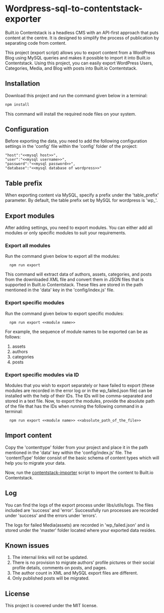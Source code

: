 # Wordpress-sql-to-contentstack-exporter

Built.io Contentstack is a headless CMS with an API-first approach that puts content at the centre. It is designed to simplify the process of publication by separating code from content.

This project (export script) allows you to export content from a WordPress Blog using MySQL queries and makes it possible to import it into Built.io Contentstack. Using this project, you can easily export WordPress Users, Categories, Media, and Blog with posts into Built.io Contentstack.

## Installation

Download this project and run the command given below in a terminal:

```bash
npm install
```

This command will install the required node files on your system.

## Configuration
Before exporting the data, you need to add the following configuration settings in the 'config' file within the 'config' folder of the project:

```
"host":"<<mysql host>>",
"user":"<<mysql username>>",
"password":"<<mysql password>>",
"database":"<<mysql database of wordpress>>"
  ```

## Table prefix
When exporting content via MySQL, specify a prefix under the 'table_prefix' parameter. By default, the table prefix set by MySQL for wordpress is 'wp_'.


## Export modules
After adding settings, you need to export modules. You can either add all modules or only specific modules to suit your requirements.

### Export all modules
Run the command given below to export all the modules:

```
  npm run export
  ```

This command will extract data of authors, assets, categories, and posts from the downloaded XML file and convert them in JSON files that is supported in Built.io Contentstack. These files are stored in the path mentioned in the 'data' key in the 'config/index.js' file.

### Export specific modules
Run the command given below to export specific modules:

```
  npm run export <<module name>>
 ```

For example, the sequence of module names to be exported can be as follows:

 1. assets
 2. authors
 3. categories
 4. posts

### Export specific modules via ID
Modules that you wish to export separately or have failed to export (these modules are recorded in the error log or in the wp_failed.json file) can be installed with the help of their IDs. The IDs will be comma-separated and stored in a text file. Now, to export the modules, provide the absolute path of the file that has the IDs when running the following command in a terminal:

```
  npm run export <<module name>> <<absolute_path_of_the_file>>
 ```

## Import content
Copy the 'contenttype' folder from your project and place it in the path mentioned in the 'data' key within the 'config/index.js' file. The 'contentType' folder consist of the basic schema of content types which will help you to migrate your data.

Now, run the [contentstack-importer](https://github.com/builtio-contentstack/contentstack-import) script to import the content to Built.io Contentstack.

## Log
You can find the logs of the export process under libs/utils/logs. The files included are 'success' and 'error'. Successfully run processes are recorded under 'success' and the errors under 'errors'.

The logs for failed Media(assets) are recorded in 'wp_failed.json' and is stored under the 'master' folder located where your exported data resides.

## Known issues
 1. The internal links will not be updated.
 2. There is no provision to migrate authors' profile pictures or their social profile details, comments on posts, and pages.
 3. The author count in XML and MySQL export files are different.
 4. Only published posts will be migrated.

## License
This project is covered under the MIT license.


